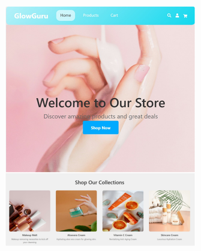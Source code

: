 ![Alt Text](https://github.com/AreebaSattar/ecommerce-store/blob/master/app/Home-mainsection.jpeg?raw=true)
![Alt Text](https://github.com/AreebaSattar/ecommerce-store/blob/master/app/Home-collections.jpeg?raw=true)
